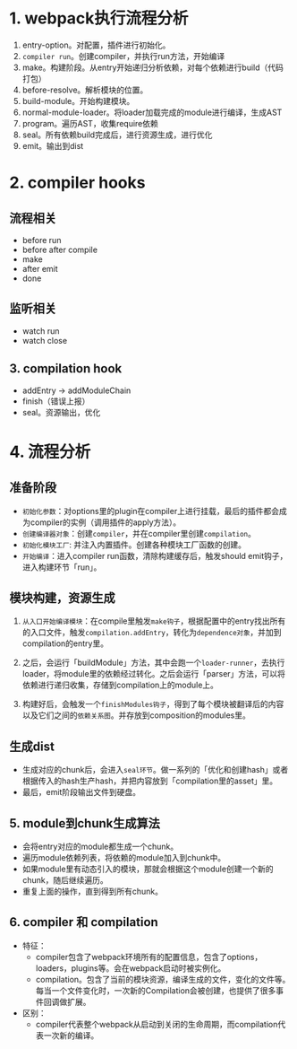 # 1. webpack执行流程分析

1. entry-option。对配置，插件进行初始化。
2. `compiler run`。创建compiler，并执行run方法，开始编译
3. make。构建阶段。从entry开始递归分析依赖，对每个依赖进行build（代码打包）
  1. before-resolve。解析模块的位置。
  2. build-module。开始构建模块。
  3. normal-module-loader。将loader加载完成的module进行编译，生成AST
7. program。遍历AST，收集require依赖
8. seal。所有依赖build完成后，进行资源生成，进行优化
9. emit。输出到dist

# 2. compiler hooks
## 流程相关
- before run
- before after compile
- make
- after emit
- done

## 监听相关
- watch run
- watch close

## 3. compilation hook
- addEntry -> addModuleChain
- finish（错误上报）
- seal。资源输出，优化

# 4. 流程分析
## 准备阶段
- `初始化参数`：对options里的plugin在compiler上进行挂载，最后的插件都会成为compiler的实例（调用插件的apply方法）。
- `创建编译器对象`：创建`compiler`，并在compiler里创建`compilation`。
- `初始化模块工厂`: 并注入内置插件。创建各种模块工厂函数的创建。
- `开始编译`：进入compiler run函数，清除构建缓存后，触发should emit钩子，进入构建环节「run」。

## 模块构建，资源生成

1. `从入口开始编译模块`：在compile里触发`make钩子`，根据配置中的entry找出所有的入口文件，触发`compilation.addEntry`，转化为`dependence对象`，并加到compilation的entry里。

2. 之后，会运行「buildModule」方法，其中会跑一个`loader-runner`，去执行loader，将module里的依赖经过转化。之后会运行「parser」方法，可以将依赖进行递归收集，存储到compilation上的module上。

3. 构建好后，会触发一个`finishModules钩子`，得到了每个模块被翻译后的内容以及它们之间的`依赖关系图`。并存放到composition的modules里。

## 生成dist

- 生成对应的chunk后，会进入`seal环节`。做一系列的「优化和创建hash」或者根据传入的hash生产hash，并把内容放到「compilation里的asset」里。
- 最后，emit阶段输出文件到硬盘。
## 5. module到chunk生成算法
- 会将entry对应的module都生成一个chunk。
- 遍历module依赖列表，将依赖的module加入到chunk中。
- 如果module里有动态引入的模块，那就会根据这个module创建一个新的chunk，随后继续遍历。
- 重复上面的操作，直到得到所有chunk。

## 6. compiler 和 compilation
- 特征：
  - compiler包含了webpack环境所有的配置信息，包含了options，loaders，plugins等。会在webpack启动时被实例化。
  - compilation。包含了当前的模块资源，编译生成的文件，变化的文件等。每当一个文件变化时，一次新的Compilation会被创建，也提供了很多事件回调做扩展。
- 区别：
  - compiler代表整个webpack从启动到关闭的生命周期，而compilation代表一次新的编译。